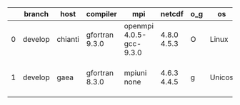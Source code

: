 |    | branch   | host    | compiler       | mpi                     | netcdf      | o_g   | os     | build   | u_pass   | u_fail   | s_pass   | s_fail   | e_pass   | e_fail   | nuopc_pass   | nuopc_fail   | artifacts_hash                                                                                                                                                      | modified                  |
|----|----------|---------|----------------|-------------------------|-------------|-------|--------|---------|----------|----------|----------|----------|----------|----------|--------------|--------------|---------------------------------------------------------------------------------------------------------------------------------------------------------------------|---------------------------|
|  0 | develop  | chianti | gfortran 9.3.0 | openmpi 4.0.5-gcc-9.3.0 | 4.8.0 4.5.3 | O     | Linux  | pass    | 13665    | 0        | 49       | 0        | 80       | 0        | 50           | 0            | [artifacts](https://github.com/esmf-org/esmf-test-artifacts/tree/7dbb38764923effc5b7fe41aacfccc4caa10d92c/develop/chianti/gfortran/9.3.0/O/openmpi/4.0.5-gcc-9.3.0) | 2022-07-02 01:56:24 -0400 |
|  1 | develop  | gaea    | gfortran 8.3.0 | mpiuni none             | 4.6.3 4.4.5 | g     | Unicos | pass    | pending  | pending  | pending  | pending  | pending  | pending  | pending      | pending      | [artifacts](https://github.com/esmf-org/esmf-test-artifacts/tree/299dbb2ee71557ce2716fdf6cc350935ce7e7010/develop/gaea/gfortran/8.3.0/g/mpiuni/none)                | 2022-07-02 00:40:39 -0400 |